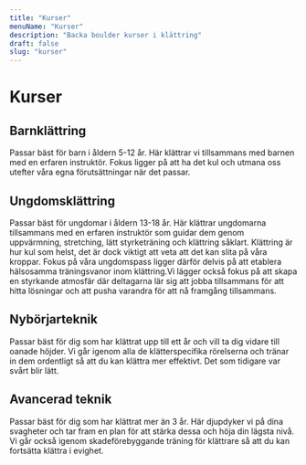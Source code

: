 ```yaml
---
title: "Kurser"
menuName: "Kurser"
description: "Backa boulder kurser i klättring"
draft: false
slug: "kurser"
---
```


# Kurser

## Barnklättring
Passar bäst för barn i åldern 5-12 år. Här klättrar vi tillsammans med barnen med en erfaren instruktör. Fokus ligger på att ha det kul och utmana oss utefter våra egna förutsättningar när det passar. 

## Ungdomsklättring
Passar bäst för ungdomar i åldern 13-18 år. Här klättrar ungdomarna tillsammans med en erfaren instruktör som guidar dem genom uppvärmning, stretching, lätt styrketräning och klättring såklart. Klättring är hur kul som helst, det är dock viktigt att veta att det kan slita på våra kroppar. Fokus på våra ungdomspass ligger därför delvis på att etablera hälsosamma träningsvanor inom klättring.Vi lägger också fokus på att skapa en styrkande atmosfär där deltagarna lär sig att jobba tillsammans för att hitta lösningar och att pusha varandra för att nå framgång tillsammans.   

## Nybörjarteknik
Passar bäst för dig som har klättrat upp till ett år och vill ta dig vidare till oanade höjder. Vi går igenom alla de klätterspecifika rörelserna och tränar in dem ordentligt så att du kan klättra mer effektivt. Det som tidigare var svårt blir lätt.  

## Avancerad teknik
Passar bäst för dig som har klättrat mer än 3 år. Här djupdyker vi på dina svagheter och tar fram en plan för att stärka dessa och höja din lägsta nivå. Vi går också igenom skadeförebyggande träning för klättrare så att du kan fortsätta klättra i evighet.

